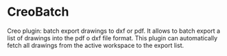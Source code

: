 # CreoBatch
Creo plugin: batch export drawings to dxf or pdf. It allows to batch export a list of drawings into the pdf o dxf file format. This plugin can automatically fetch all drawings from the active workspace to the export list.
